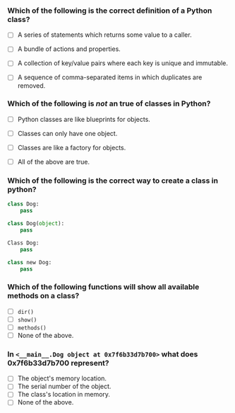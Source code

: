### Which of the following is the correct definition of a Python class?
- [ ] A series of statements which returns some value to a caller.
- [ ] A bundle of actions and properties.
- [ ] A collection of key/value pairs where each key is unique and immutable.
- [ ] A sequence of comma-separated items in which duplicates are removed.


### Which of the following is *not* an true of classes in Python?
- [ ] Python classes are like blueprints for objects.
- [ ] Classes can only have one object.
- [ ] Classes are like a factory for objects.
- [ ] All of the above are true.


### Which of the following is the correct way to create a class in python?

``` python
class Dog:
    pass
```

``` python
class Dog(object):
    pass
```

``` python
Class Dog:
    pass
```

``` python
class new Dog:
    pass
```

### Which of the following functions will show all available methods on a class?
- [ ] `dir()`
- [ ] `show()`
- [ ] `methods()`
- [ ] None of the above.

### In `<__main__.Dog object at 0x7f6b33d7b700>` what does 0x7f6b33d7b700 represent?
- [ ] The object's memory location.
- [ ] The serial number of the object.
- [ ] The class's location in memory.
- [ ] None of the above.